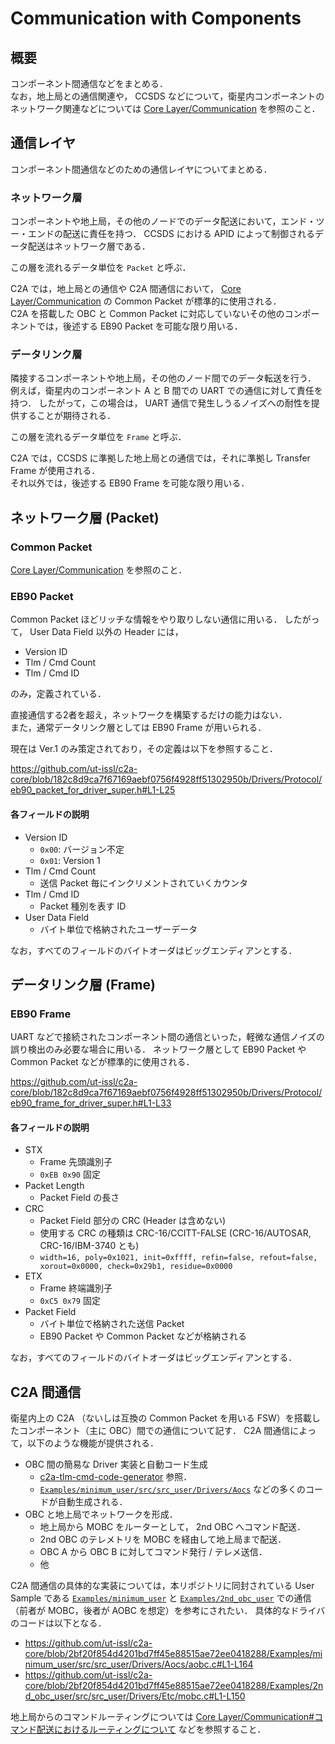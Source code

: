 # Communication with Components

## 概要
コンポーネント間通信などをまとめる．  
なお，地上局との通信関連や， CCSDS などについて，衛星内コンポーネントのネットワーク関連などについては [Core Layer/Communication](../Core/communication.md) を参照のこと．


## 通信レイヤ
コンポーネント間通信などのための通信レイヤについてまとめる．

### ネットワーク層
コンポーネントや地上局，その他のノードでのデータ配送において，エンド・ツー・エンドの配送に責任を持つ．
CCSDS における APID によって制御されるデータ配送はネットワーク層である．

この層を流れるデータ単位を `Packet` と呼ぶ．

C2A では，地上局との通信や C2A 間通信において， [Core Layer/Communication](../Core/communication.md) の Common Packet が標準的に使用される．  
C2A を搭載した OBC と Common Packet に対応していないその他のコンポーネントでは，後述する EB90 Packet を可能な限り用いる．

### データリンク層
隣接するコンポーネントや地上局，その他のノード間でのデータ転送を行う．
例えば，衛星内のコンポーネント A と B 間での UART での通信に対して責任を持つ．
したがって，この場合は， UART 通信で発生しうるノイズへの耐性を提供することが期待される．

この層を流れるデータ単位を `Frame` と呼ぶ．

C2A では，CCSDS に準拠した地上局との通信では，それに準拠し Transfer Frame が使用される．  
それ以外では，後述する EB90 Frame を可能な限り用いる．


## ネットワーク層 (Packet)
### Common Packet
[Core Layer/Communication](../Core/communication.md) を参照のこと．

### EB90 Packet
Common Packet ほどリッチな情報をやり取りしない通信に用いる．
したがって， User Data Field 以外の Header には，

- Version ID
- Tlm / Cmd Count
- Tlm / Cmd ID

のみ，定義されている．

直接通信する2者を超え，ネットワークを構築するだけの能力はない．  
また，通常データリンク層としては EB90 Frame が用いられる．

現在は Ver.1 のみ策定されており，その定義は以下を参照すること．

https://github.com/ut-issl/c2a-core/blob/182c8d9ca7f67169aebf0756f4928ff51302950b/Drivers/Protocol/eb90_packet_for_driver_super.h#L1-L25

#### 各フィールドの説明
- Version ID
    - `0x00`: バージョン不定
    - `0x01`: Version 1
- Tlm / Cmd Count
    - 送信 Packet 毎にインクリメントされていくカウンタ
- Tlm / Cmd ID
    - Packet 種別を表す ID
- User Data Field
    - バイト単位で格納されたユーザーデータ

なお，すべてのフィールドのバイトオーダはビッグエンディアンとする．


## データリンク層 (Frame)
### EB90 Frame
UART などで接続されたコンポーネント間の通信といった，軽微な通信ノイズの誤り検出のみ必要な場合に用いる．
ネットワーク層として EB90 Packet や Common Packet などが標準的に使用される．

https://github.com/ut-issl/c2a-core/blob/182c8d9ca7f67169aebf0756f4928ff51302950b/Drivers/Protocol/eb90_frame_for_driver_super.h#L1-L33

#### 各フィールドの説明
- STX
    - Frame 先頭識別子
    - `0xEB 0x90` 固定
- Packet Length
    - Packet Field の長さ
- CRC
    - Packet Field 部分の CRC (Header は含めない)
    - 使用する CRC の種類は CRC-16/CCITT-FALSE (CRC-16/AUTOSAR, CRC-16/IBM-3740 とも)
    - `width=16, poly=0x1021, init=0xffff, refin=false, refout=false, xorout=0x0000, check=0x29b1, residue=0x0000`
- ETX
    - Frame 終端識別子
    - `0xC5 0x79` 固定
- Packet Field
    - バイト単位で格納された送信 Packet
    - EB90 Packet や Common Packet などが格納される

なお，すべてのフィールドのバイトオーダはビッグエンディアンとする．


## C2A 間通信
衛星内上の C2A （ないしは互換の Common Packet を用いる FSW）を搭載したコンポーネント（主に OBC）間での通信について記す．
C2A 間通信によって，以下のような機能が提供される．

- OBC 間の簡易な Driver 実装と自動コード生成
    - [c2a-tlm-cmd-code-generator](https://github.com/ut-issl/c2a-tlm-cmd-code-generator) 参照．
    - [`Examples/minimum_user/src/src_user/Drivers/Aocs`](/Examples/minimum_user/src/src_user/Drivers/Aocs/) などの多くのコードが自動生成される．
- OBC と地上局でネットワークを形成．
    - 地上局から MOBC をルーターとして， 2nd OBC へコマンド配送．
    - 2nd OBC のテレメトリを MOBC を経由して地上局まで配送．
    - OBC A から OBC B に対してコマンド発行 / テレメ送信．
    - 他

C2A 間通信の具体的な実装については，本リポジトリに同封されている User Sample である [`Examples/minimum_user`](/Examples/minimum_user) と [`Examples/2nd_obc_user`](/Examples/2nd_obc_user) での通信（前者が MOBC，後者が AOBC を想定）を参考にされたい．
具体的なドライバのコードは以下となる．

- https://github.com/ut-issl/c2a-core/blob/2bf20f854d4201bd7ff45e88515ae72ee0418288/Examples/minimum_user/src/src_user/Drivers/Aocs/aobc.c#L1-L164
- https://github.com/ut-issl/c2a-core/blob/2bf20f854d4201bd7ff45e88515ae72ee0418288/Examples/2nd_obc_user/src/src_user/Drivers/Etc/mobc.c#L1-L150

地上局からのコマンドルーティングについては [Core Layer/Communication#コマンド配送におけるルーティングについて](../Core/communication.md#コマンド配送におけるルーティングについて) などを参照すること．

